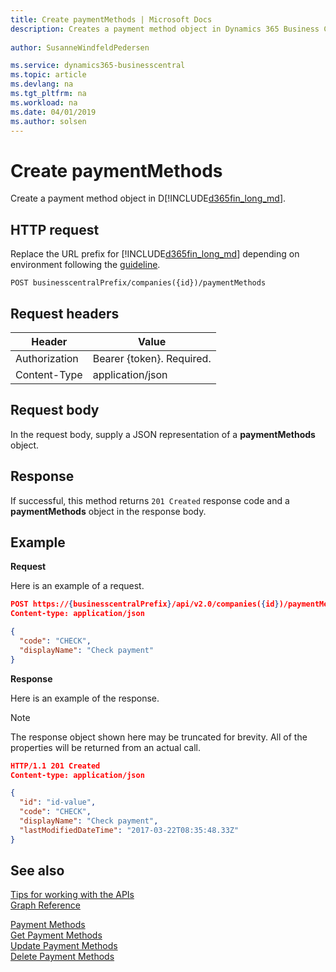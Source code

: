 ```yaml
---
title: Create paymentMethods | Microsoft Docs
description: Creates a payment method object in Dynamics 365 Business Central.
 
author: SusanneWindfeldPedersen

ms.service: dynamics365-businesscentral
ms.topic: article
ms.devlang: na
ms.tgt_pltfrm: na
ms.workload: na
ms.date: 04/01/2019
ms.author: solsen
---
```


# Create paymentMethods
Create a payment method object in D[!INCLUDE[d365fin_long_md](../../includes/d365fin_long_md.md)].

## HTTP request
Replace the URL prefix for [!INCLUDE[d365fin_long_md](../../includes/d365fin_long_md.md)] depending on environment following the [guideline](../../v2.0/endpoints-apis-for-dynamics.md).
```
POST businesscentralPrefix/companies({id})/paymentMethods
```

## Request headers

|Header         |Value                        |
|---------------|-----------------------------|
|Authorization  |Bearer {token}. Required.    |
|Content-Type   |application/json             |

## Request body
In the request body, supply a JSON representation of a **paymentMethods** object.

## Response
If successful, this method returns ```201 Created``` response code and a **paymentMethods** object in the response body.

## Example

**Request**

Here is an example of a request.

```json
POST https://{businesscentralPrefix}/api/v2.0/companies({id})/paymentMethods
Content-type: application/json

{
  "code": "CHECK",
  "displayName": "Check payment"
}
```

**Response**

Here is an example of the response. 

> [!NOTE]  
>   The response object shown here may be truncated for brevity. All of the properties will be returned from an actual call.

```json
HTTP/1.1 201 Created
Content-type: application/json

{
  "id": "id-value",
  "code": "CHECK",
  "displayName": "Check payment",
  "lastModifiedDateTime": "2017-03-22T08:35:48.33Z"
}
```



## See also
[Tips for working with the APIs](/dynamics365/business-central/dev-itpro/developer/devenv-connect-apps-tips)  
[Graph Reference](../api/dynamics_graph_reference.md)  
  
[Payment Methods](../resources/dynamics_paymentmethods.md)  
[Get Payment Methods](../api/dynamics_paymentmethods_get.md)  
[Update Payment Methods](../api/dynamics_paymentmethods_update.md)  
[Delete Payment Methods](../api/dynamics_paymentmethods_delete.md)  